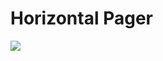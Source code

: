 # Horizontal Pager #
<img src=![horizontalPager](https://github.com/user-attachments/assets/30f4dcbb-3e97-4223-98e5-febf27bc7b38) >
